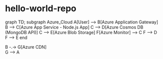 # hello-world-repo


graph TD;
  subgraph Azure_Cloud
    A[User] --> B[Azure Application Gateway]
    B --> C[Azure App Service - Node.js App]
    C --> D[Azure Cosmos DB (MongoDB API)]
    C --> E[Azure Blob Storage]
    F[Azure Monitor] --> C
    F --> D
    F --> E
  end
  
  B -.-> G[Azure CDN]  
  G --> A
